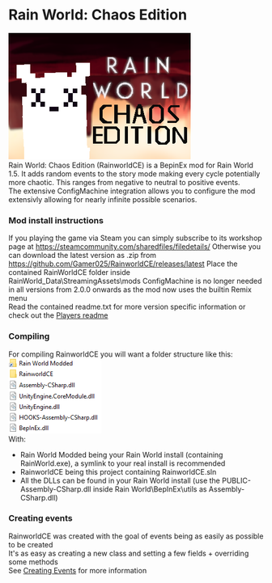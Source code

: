 # Rain World: Chaos Edition
![Rainworld C E](Docs/RainworldCE.png)  
Rain World: Chaos Edition (RainworldCE) is a BepinEx mod for Rain World 1.5.
It adds random events to the story mode making every cycle potentially more chaotic.
This ranges from negative to neutral to positive events.  
The extensive ConfigMachine integration allows you to configure the mod extensivly allowing for nearly infinite possible scenarios.
### Mod install instructions
If you playing the game via Steam you can simply subscribe to its workshop page at https://steamcommunity.com/sharedfiles/filedetails/
Otherwise you can download the latest version as .zip from https://github.com/Gamer025/RainworldCE/releases/latest 
Place the contained RainWorldCE folder inside RainWorld_Data\StreamingAssets\mods
ConfigMachine is no longer needed in all versions from 2.0.0 onwards as the mod now uses the builtin Remix menu  
Read the contained readme.txt for more version specific information or check out the [Players readme](/Docs/players.md)

### Compiling
For compiling RainworldCE you will want a folder structure like this:  
![File Structure](Docs/file_structure.png)  
With:  
- Rain World Modded being your Rain World install (containing RainWorld.exe), a symlink to your real install is recommended
- RainworldCE being this project containing RainworldCE.sln
- All the DLLs can be found in your Rain World install (use the PUBLIC-Assembly-CSharp.dll inside Rain World\BepInEx\utils as Assembly-CSharp.dll)
### Creating events
RainworldCE was created with the goal of events being as easily as possible to be created  
It's as easy as creating a new class and setting a few fields + overriding some methods  
See [Creating Events](/Docs/events.md) for more information